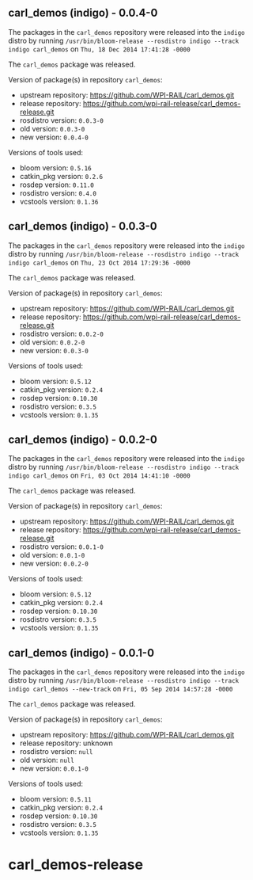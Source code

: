 ## carl_demos (indigo) - 0.0.4-0

The packages in the `carl_demos` repository were released into the `indigo` distro by running `/usr/bin/bloom-release --rosdistro indigo --track indigo carl_demos` on `Thu, 18 Dec 2014 17:41:28 -0000`

The `carl_demos` package was released.

Version of package(s) in repository `carl_demos`:
- upstream repository: https://github.com/WPI-RAIL/carl_demos.git
- release repository: https://github.com/wpi-rail-release/carl_demos-release.git
- rosdistro version: `0.0.3-0`
- old version: `0.0.3-0`
- new version: `0.0.4-0`

Versions of tools used:
- bloom version: `0.5.16`
- catkin_pkg version: `0.2.6`
- rosdep version: `0.11.0`
- rosdistro version: `0.4.0`
- vcstools version: `0.1.36`


## carl_demos (indigo) - 0.0.3-0

The packages in the `carl_demos` repository were released into the `indigo` distro by running `/usr/bin/bloom-release --rosdistro indigo --track indigo carl_demos` on `Thu, 23 Oct 2014 17:29:36 -0000`

The `carl_demos` package was released.

Version of package(s) in repository `carl_demos`:
- upstream repository: https://github.com/WPI-RAIL/carl_demos.git
- release repository: https://github.com/wpi-rail-release/carl_demos-release.git
- rosdistro version: `0.0.2-0`
- old version: `0.0.2-0`
- new version: `0.0.3-0`

Versions of tools used:
- bloom version: `0.5.12`
- catkin_pkg version: `0.2.4`
- rosdep version: `0.10.30`
- rosdistro version: `0.3.5`
- vcstools version: `0.1.35`


## carl_demos (indigo) - 0.0.2-0

The packages in the `carl_demos` repository were released into the `indigo` distro by running `/usr/bin/bloom-release --rosdistro indigo --track indigo carl_demos` on `Fri, 03 Oct 2014 14:41:10 -0000`

The `carl_demos` package was released.

Version of package(s) in repository `carl_demos`:
- upstream repository: https://github.com/WPI-RAIL/carl_demos.git
- release repository: https://github.com/wpi-rail-release/carl_demos-release.git
- rosdistro version: `0.0.1-0`
- old version: `0.0.1-0`
- new version: `0.0.2-0`

Versions of tools used:
- bloom version: `0.5.12`
- catkin_pkg version: `0.2.4`
- rosdep version: `0.10.30`
- rosdistro version: `0.3.5`
- vcstools version: `0.1.35`


## carl_demos (indigo) - 0.0.1-0

The packages in the `carl_demos` repository were released into the `indigo` distro by running `/usr/bin/bloom-release --rosdistro indigo --track indigo carl_demos --new-track` on `Fri, 05 Sep 2014 14:57:28 -0000`

The `carl_demos` package was released.

Version of package(s) in repository `carl_demos`:
- upstream repository: https://github.com/WPI-RAIL/carl_demos.git
- release repository: unknown
- rosdistro version: `null`
- old version: `null`
- new version: `0.0.1-0`

Versions of tools used:
- bloom version: `0.5.11`
- catkin_pkg version: `0.2.4`
- rosdep version: `0.10.30`
- rosdistro version: `0.3.5`
- vcstools version: `0.1.35`


carl_demos-release
==================
